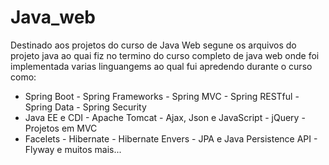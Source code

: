 # Java_web
Destinado aos projetos do curso de Java Web
segune os arquivos do projeto java ao quai fiz no termino do curso completo de java web
onde foi implementada varias linguangems ao qual fui apredendo durante o curso como:
- Spring Boot - Spring Frameworks - Spring MVC - Spring RESTful - Spring Data - Spring Security 
- Java EE e CDI - Apache Tomcat - Ajax, Json e JavaScript - jQuery - Projetos em MVC 
- Facelets - Hibernate - Hibernate Envers - JPA e Java Persistence API - Flyway e muitos mais...
